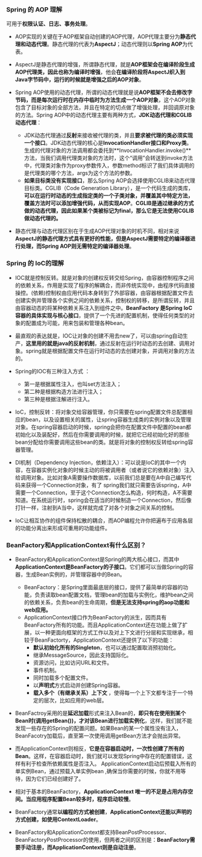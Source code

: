 ### Spring 的 AOP 理解

可用于**权限认证、日志、事务处理**。

- AOP实现的关键在于AOP框架自动创建的AOP代理，AOP代理主要分为**静态代理和动态代理**。静态代理的代表为**AspectJ**；动态代理则以**Spring AOP**为代表。

- AspectJ是静态代理的增强，所谓静态代理，就是**AOP框架会在编译阶段生成AOP代理类，因此也称为编译时增强**，他会**在编译阶段将AspectJ织入到Java字节码中，运行的时候就是增强之后的AOP对象**。

- Spring AOP使用的动态代理，所谓的动态代理就是说**AOP框架不会去修改字节码，而是每次运行时在内存中临时为方法生成一个AOP对象**，这个AOP对象包含了目标对象的全部方法，并且在特定的切点做了增强处理，并回调原对象的方法。Spring AOP中的动态代理主要有两种方式，**JDK动态代理和CGLIB动态代理**：
  - JDK动态代理通过**反射**来接收被代理的类，并且**要求被代理的类必须实现一个接口**。JDK动态代理的核心是**InvocationHandler接口和Proxy类**。生成的代理对象的方法调用都会委托到**InvocationHandler.invoke()**方法，当我们调用代理类对象的方法时，这个“调用”会转送到invoke方法中，代理类对象作为proxy参数传入，参数method标识了我们具体调用的是代理类的哪个方法，args为这个方法的参数。
  - **如果目标类没有实现接口**，那么Spring AOP会选择使用CGLIB来动态代理目标类。CGLIB（Code Generation Library），是一个代码生成的类库，**可以在运行时动态的生成指定类的一个子类对象，并覆盖其中特定方法，覆盖方法时可以添加增强代码，从而实现AOP**。**CGLIB是通过继承的方式做的动态代理，因此如果某个类被标记为final，那么它是无法使用CGLIB做动态代理的。**

- 静态代理与动态代理区别在于生成AOP代理对象的时机不同，相对来说**AspectJ的静态代理方式具有更好的性能，但是AspectJ需要特定的编译器进行处理，而Spring AOP则无需特定的编译器处理**。

### Spring 的 IoC的理解

- IOC就是控制反转。就是对象的创建权反转交给Spring，由容器控制程序之间的依赖关系，作用是实现了程序的解耦合，而非传统实现中，由程序代码直接操控。(依赖)控制权由应用代码本身转到了外部容器，由容器根据配置文件去创建实例并管理各个实例之间的依赖关系，控制权的转移，是所谓反转，并且由容器动态的将某种依赖关系注入到组件之中。**BeanFactory 是Spring IoC容器的具体实现与核心接口**，提供了一个先进的配置机制，使得任何类型的对象的配置成为可能，用来包装和管理各种bean。

- 最直观的表达就是，IOC让对象的创建不用去new了，可以由spring自动生产，**这里用的就是java的反射机制**，通过反射在运行时动态的去创建、调用对象。spring就是根据配置文件在运行时动态的去创建对象，并调用对象的方法的。

- Spring的IOC有三种注入方式 ： 
  - 第一是根据属性注入，也叫set方法注入； 
  - 第二种是根据构造方法进行注入； 
  - 第三种是根据注解进行注入。

- IoC，控制反转：将对象交给容器管理，你只需要在spring配置文件总配置相应的bean，以及设置相关的属性，让spring容器生成类的实例对象以及管理对象。在spring容器启动的时候，spring会把你在配置文件中配置的bean都初始化以及装配好，然后在你需要调用的时候，就把它已经初始化好的那些bean分配给你需要调用这些bean的类。就是将对象的控制权反转给spring容器管理。

- DI机制（Dependency Injection，依赖注入）：可以说是IoC的其中一个内容，在容器实例化对象的时候主动的将被调用者（或者说它的依赖对象）注入给调用对象。比如对象A需要操作数据库，以前我们总是要在A中自己编写代码来获得一个Connection对象，有了 spring我们就只需要告诉spring，A中需要一个Connection，至于这个Connection怎么构造，何时构造，A不需要知道。在系统运行时，spring会在适当的时候制造一个Connection，然后像打针一样，注射到A当中，这样就完成了对各个对象之间关系的控制。

- IoC让相互协作的组件保持松散的耦合，而AOP编程允许你把遍布于应用各层的功能分离出来形成可重用的功能组件。

### BeanFactory和ApplicationContext有什么区别？

- BeanFactory和ApplicationContext是Spring的两大核心接口，而其中**ApplicationContext是BeanFactory的子接口**。它们都可以当做Spring的容器，生成Bean实例的，并管理容器中的Bean。
  - BeanFactory：是Spring里面最底层的接口，提供了最简单的容器的功能，负责读取bean配置文档，管理bean的加载与实例化，维护bean之间的依赖关系，负责bean的生命周期，**但是无法支持spring的aop功能和web应用。**
  - ApplicationContext接口作为BeanFactory的派生，因而具有BeanFactory所有的功能。而且ApplicationContext还在功能上做了扩展，以一种更面向框架的方式工作以及对上下文进行分层和实现继承，相较于BeanFactorty，ApplicationContext还提供了以下的功能： 
    - **默认初始化所有的Singleton**，也可以通过配置取消预初始化。
    - 继承MessageSource，因此支持国际化。
    - 资源访问，比如访问URL和文件。
    - 事件机制。
    - 同时加载多个配置文件。
    - 以**声明式**方式启动并创建Spring容器。
    - **载入多个（有继承关系）上下文** ，使得每一个上下文都专注于一个特定的层次，比如应用的web层。
- BeanFactroy采用的是**延迟加载**形式来注入Bean的，**即只有在使用到某个Bean时(调用getBean())，才对该Bean进行加载实例化**，这样，我们就不能发现一些存在的Spring的配置问题。如果Bean的某一个属性没有注入，BeanFacotry加载后，直至第一次使用调用getBean方法才会抛出异常。

- 而ApplicationContext则相反，**它是在容器启动时，一次性创建了所有的Bean**。这样，在容器启动时，我们就可以发现Spring中存在的配置错误，这样有利于检查所依赖属性是否注入。 ApplicationContext启动后预载入所有的单实例Bean，通过预载入单实例bean ,确保当你需要的时候，你就不用等待，因为它们已经创建好了。

- 相对于基本的BeanFactory，**ApplicationContext 唯一的不足是占用内存空间。当应用程序配置Bean较多时，程序启动较慢**。
- BeanFactory通常**以编程的方式被创建**，**ApplicationContext还能以声明的方式创建，如使用ContextLoader**。
- BeanFactory和ApplicationContext都支持BeanPostProcessor、BeanFactoryPostProcessor的使用，但两者之间的区别是：**BeanFactory需要手动注册，而ApplicationContext则是自动注册**。
